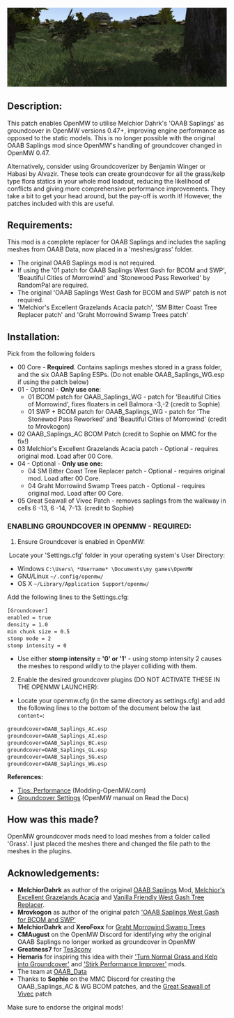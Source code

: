 ![Mod-page banner-image of saplings in the Ascadian Isles](https://github.com/MasssiveJuice08/OAAB-Saplings-OpenMW-Groundcover-Patch/blob/main/OAAB-Saplings-OpenMW-Groundcover-Patch-Banner.png.jpg)

## Description:  

This patch enables OpenMW to utilise Melchior Dahrk's 'OAAB Saplings' as groundcover in OpenMW versions 0.47+, improving engine performance as opposed to the static models. This is no longer possible with the original OAAB Saplings mod since OpenMW's handling of groundcover changed in OpenMW 0.47.  
  
Alternatively, consider using Groundcoverizer by Benjamin Winger or Habasi by Alvazir. These tools can create groundcover for all the grass/kelp type flora statics in your whole mod loadout, reducing the likelihood of conflicts and giving more comprehensive performance improvements. They take a bit to get your head around, but the pay-off is worth it! However, the patches included with this are useful.  
  
## Requirements:  

This mod is a complete replacer for OAAB Saplings and includes the sapling meshes from OAAB Data, now placed in a 'meshes/grass' folder. 

- The original OAAB Saplings mod is not required.  
- If using the '01 patch for OAAB Saplings West Gash for BCOM and SWP', 'Beautiful Cities of Morrowind' and 'Stonewood Pass Reworked' by RandomPal are required.  
- The original 'OAAB Saplings West Gash for BCOM and SWP' patch is not required.  
- 'Melchior's Excellent Grazelands Acacia patch', 'SM Bitter Coast Tree Replacer patch' and 'Graht Morrowind Swamp Trees patch'
  
## Installation:  

Pick from the following folders

- 00 Core - **Required**. Contains saplings meshes stored in a grass folder, and the six OAAB Sapling ESPs. (Do not enable OAAB_Saplings_WG.esp if using the patch below)  
- 01 - Optional - **Only use one**:  
	- 01 BCOM patch for OAAB_Saplings_WG - patch for 'Beautiful Cities of Morrowind', fixes floaters in cell Balmora -3,-2 (credit to Sophie)  
	- 01 SWP + BCOM patch for OAAB_Saplings_WG - patch for 'The Stonewod Pass Reworked' and 'Beautiful Cities of Morrowind' (credit to Mrovkogon)  
- 02 OAAB_Saplings_AC BCOM Patch (credit to Sophie on MMC for the fix!)  
- 03 Melchior's Excellent Grazelands Acacia patch - Optional - requires original mod. Load after 00 Core.  
- 04 - Optional - **Only use one:**  
	- 04 SM Bitter Coast Tree Replacer patch - Optional - requires original mod. Load after 00 Core.   
	- 04 Graht Morrowind Swamp Trees patch - Optional - requires original mod. Load after 00 Core.  
- 05 Great Seawall of Vivec Patch - removes saplings from the walkway in cells 6 -13, 6 -14, 7-13. (credit to Sophie)  
  
### ENABLING GROUNDCOVER IN OPENMW - REQUIRED:  

1. Ensure Groundcover is enabled in OpenMW:

 Locate your 'Settings.cfg' folder in your operating system's User Directory:  
- Windows `C:\Users\ *Username* \Documents\my games\OpenMW`  
- GNU/Linux `~/.config/openmw/`  
- OS X `~/Library/Application Support/openmw/`

Add the following lines to the Settings.cfg:  
  
```
[Groundcover]  
enabled = true  
density = 1.0  
min chunk size = 0.5  
stomp mode = 2
stomp intensity = 0
```

- Use either **stomp intensity = '0' or '1'** - using stomp intensity 2 causes the meshes to respond wildly to the player colliding with them.  
  
2) Enable the desired groundcover plugins (DO NOT ACTIVATE THESE IN THE OPENMW LAUNCHER):

- Locate your openmw.cfg (in the same directory as settings.cfg) and add the following lines to the bottom of the document below the last `content=`:  

```
groundcover=OAAB_Saplings_AC.esp  
groundcover=OAAB_Saplings_AI.esp  
groundcover=OAAB_Saplings_BC.esp  
groundcover=OAAB_Saplings_GL.esp  
groundcover=OAAB_Saplings_SG.esp  
groundcover=OAAB_Saplings_WG.esp  
```

**References:**
- [Tips: Performance](https://modding-openmw.com/tips/performance/) (Modding-OpenMW.com) 
- [Groundcover Settings](https://elsid-openmw.readthedocs.io/en/latest/reference/modding/settings/groundcover.html) (OpenMW manual on Read the Docs) 
  
## How was this made?  

OpenMW groundcover mods need to load meshes from a folder called 'Grass'. I just placed the meshes there and changed the file path to the meshes in the plugins.  
  
## Acknowledgements:   

- **MelchiorDahrk** as author of the original [OAAB Saplings](https://www.nexusmods.com/morrowind/mods/50334) Mod, [Melchior's Excellent Grazelands Acacia](https://www.nexusmods.com/morrowind/mods/51058) and [Vanilla Friendly West Gash Tree Replacer](https://www.nexusmods.com/morrowind/mods/44173).  
- **Mrovkogon** as author of the original patch ['OAAB Saplings West Gash for BCOM and SWP'](https://www.nexusmods.com/morrowind/mods/50626)
- **MelchiorDahrk** and **XeroFoxx** for [Graht Morrowind Swamp Trees](https://www.nexusmods.com/morrowind/mods/49771)  
- **CMAugust** on the OpenMW Discord for identifying why the original OAAB Saplings no longer worked as groundcover in OpenMW  
- **Greatness7** for [Tes3conv](https://github.com/Greatness7/tes3conv)  
- **Hemaris** for inspiring this idea with their ['Turn Normal Grass and Kelp into Groundcover'](https://www.nexusmods.com/morrowind/mods/52010) and ['Stirk Performance Improver'](https://www.nexusmods.com/morrowind/mods/52058) mods.  
- The team at [OAAB_Data](https://www.nexusmods.com/morrowind/mods/49042)  
- Thanks to **Sophie** on the MMC Discord for creating the OAAB_Saplings_AC & WG BCOM patches, and the [Great Seawall of Vivec](https://www.nexusmods.com/morrowind/mods/53544) patch  
  
Make sure to endorse the original mods!
